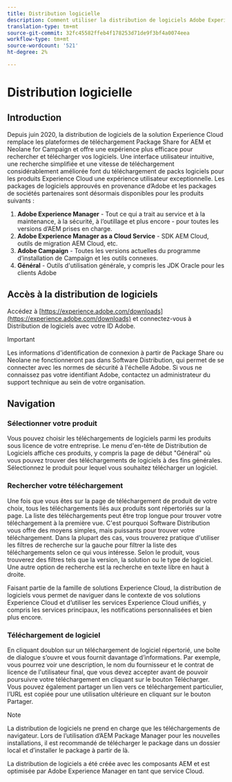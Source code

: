 ```yaml
---
title: Distribution logicielle
description: Comment utiliser la distribution de logiciels Adobe Experience Cloud
translation-type: tm+mt
source-git-commit: 32fc45582ffeb4f178253d71de9f3bf4a0074eea
workflow-type: tm+mt
source-wordcount: '521'
ht-degree: 2%

---
```



# Distribution logicielle

## Introduction

Depuis juin 2020, la distribution de logiciels de la solution Experience Cloud remplace les plateformes de téléchargement Package Share for AEM et Neolane for Campaign et offre une expérience plus efficace pour rechercher et télécharger vos logiciels. Une interface utilisateur intuitive, une recherche simplifiée et une vitesse de téléchargement considérablement améliorée font du téléchargement de packs logiciels pour les produits Experience Cloud une expérience utilisateur exceptionnelle. Les packages de logiciels approuvés en provenance d’Adobe et les packages de sociétés partenaires sont désormais disponibles pour les produits suivants :

1. **Adobe Experience Manager** - Tout ce qui a trait au service et à la maintenance, à la sécurité, à l’outillage et plus encore - pour toutes les versions d’AEM prises en charge.
1. **Adobe Experience Manager as a Cloud Service** - SDK AEM Cloud, outils de migration AEM Cloud, etc.
1. **Adobe Campaign** - Toutes les versions actuelles du programme d’installation de Campaign et les outils connexes.
1. **Général** - Outils d&#39;utilisation générale, y compris les JDK Oracle pour les clients Adobe

## Accès à la distribution de logiciels

Accédez à [https://experience.adobe.com/downloads](https://experience.adobe.com/downloads) et connectez-vous à Distribution de logiciels avec votre ID Adobe.

>[!IMPORTANT]
>
>Les informations d&#39;identification de connexion à partir de Package Share ou Neolane ne fonctionneront pas dans Software Distribution, qui permet de se connecter avec les normes de sécurité à l&#39;échelle Adobe. Si vous ne connaissez pas votre identifiant Adobe, contactez un administrateur du support technique au sein de votre organisation.

## Navigation

### Sélectionner votre produit

Vous pouvez choisir les téléchargements de logiciels parmi les produits sous licence de votre entreprise. Le menu d&#39;en-tête de Distribution de Logiciels affiche ces produits, y compris la page de début &quot;Général&quot; où vous pouvez trouver des téléchargements de logiciels à des fins générales. Sélectionnez le produit pour lequel vous souhaitez télécharger un logiciel.

### Rechercher votre téléchargement

Une fois que vous êtes sur la page de téléchargement de produit de votre choix, tous les téléchargements liés aux produits sont répertoriés sur la page. La liste des téléchargements peut être trop longue pour trouver votre téléchargement à la première vue. C&#39;est pourquoi Software Distribution vous offre des moyens simples, mais puissants pour trouver votre téléchargement. Dans la plupart des cas, vous trouverez pratique d&#39;utiliser les filtres de recherche sur la gauche pour filtrer la liste des téléchargements selon ce qui vous intéresse. Selon le produit, vous trouverez des filtres tels que la version, la solution ou le type de logiciel.
Une autre option de recherche est la recherche en texte libre en haut à droite.

Faisant partie de la famille de solutions Experience Cloud, la distribution de logiciels vous permet de naviguer dans le contexte de vos solutions Experience Cloud et d’utiliser les services Experience Cloud unifiés, y compris les services principaux, les notifications personnalisées et bien plus encore.

### Téléchargement de logiciel

En cliquant doublon sur un téléchargement de logiciel répertorié, une boîte de dialogue s’ouvre et vous fournit davantage d’informations. Par exemple, vous pourrez voir une description, le nom du fournisseur et le contrat de licence de l&#39;utilisateur final, que vous devez accepter avant de pouvoir poursuivre votre téléchargement en cliquant sur le bouton Télécharger.
Vous pouvez également partager un lien vers ce téléchargement particulier, l’URL est copiée pour une utilisation ultérieure en cliquant sur le bouton Partager.

>[!NOTE]
>
>La distribution de logiciels ne prend en charge que les téléchargements de navigateur. Lors de l’utilisation d’AEM Package Manager pour les nouvelles installations, il est recommandé de télécharger le package dans un dossier local et d’installer le package à partir de là.

La distribution de logiciels a été créée avec les composants AEM et est optimisée par Adobe Experience Manager en tant que service Cloud.